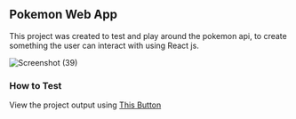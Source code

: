 ## Pokemon Web App

This project was created to test and play around the pokemon api, to create something the user can interact with using React js.



![Screenshot (39)](https://user-images.githubusercontent.com/46839679/143609491-05935458-eddc-48b2-a884-3bee1fa291be.png)


### How to Test

View the project output using [This Button]()
